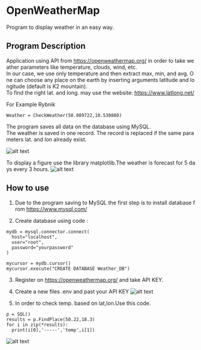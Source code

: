 ﻿# OpenWeatherMap
Program to display weather in an easy way.

## Program Description
Application using API from <https://openweathermap.org/> in order to take weather parameters like temperature, clouds, wind, etc.
In our case, we use only temperature and then extract max, min, and avg. One can choose any place on the earth by inserting arguments latitude and longitude (default is K2 mountain).
To find the right lat. and long. may use the website: <https://www.latlong.net/>

For Example Rybnik
```
Weather = CheckWeather(50.089722,18.530880)
```
The program saves all data on the database using MySQL.
The weather is saved in one record. The record is replaced if the same parameters lat. and lon already exist.

![alt text](https://i.postimg.cc/kGwtKKxC/sql.jpg)

To display a figure use the library matplotlib.The weather is forecast for 5 days every 3 hours.
![alt text](https://i.postimg.cc/ncGg6z1D/matplotlib.jpg)

## How to use
1. Due to the program saving to MySQL the first step is to install database from <https://www.mysql.com/>

2. Create database using code :
```
mydb = mysql.connector.connect(
  host="localhost",
  user="root",
  password="yourpassword"
)

mycursor = mydb.cursor()
mycursor.execute("CREATE DATABASE Weather_DB")
```
3. Register on <https://openweathermap.org/> and take API KEY.

4. Create a new files .env and past your API KEY
![alt text](https://i.postimg.cc/dt68ykFn/API.png)


5. In order to check temp. based on lat,lon.Use this code.
```
p = SQL()
results = p.FindPlace(50.22,18.3)
for i in zip(*results):
  print(i[0],'-----','temp',i[1])
```
![alt text](https://i.postimg.cc/JnYs2hfN/list-temp.jpg)


